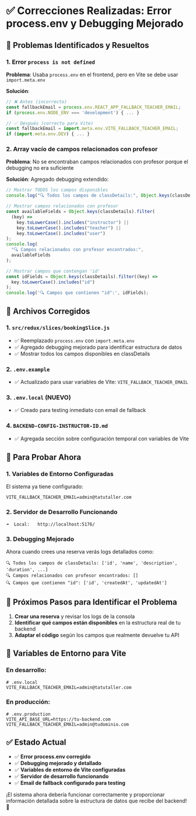 # ✅ Correcciones Realizadas: Error process.env y Debugging Mejorado

## 🐛 Problemas Identificados y Resueltos

### 1. Error `process is not defined`

**Problema**: Usaba `process.env` en el frontend, pero en Vite se debe usar `import.meta.env`

**Solución**:

```javascript
// ❌ Antes (incorrecto)
const fallbackEmail = process.env.REACT_APP_FALLBACK_TEACHER_EMAIL;
if (process.env.NODE_ENV === 'development') { ... }

// ✅ Después (correcto para Vite)
const fallbackEmail = import.meta.env.VITE_FALLBACK_TEACHER_EMAIL;
if (import.meta.env.DEV) { ... }
```

### 2. Array vacío de campos relacionados con profesor

**Problema**: No se encontraban campos relacionados con profesor porque el debugging no era suficiente

**Solución**: Agregado debugging extendido:

```javascript
// Mostrar TODOS los campos disponibles
console.log("🔍 Todos los campos de classDetails:", Object.keys(classDetails));

// Mostrar campos relacionados con profesor
const availableFields = Object.keys(classDetails).filter(
  (key) =>
    key.toLowerCase().includes("instructor") ||
    key.toLowerCase().includes("teacher") ||
    key.toLowerCase().includes("user")
);
console.log(
  "🔍 Campos relacionados con profesor encontrados:",
  availableFields
);

// Mostrar campos que contengan 'id'
const idFields = Object.keys(classDetails).filter((key) =>
  key.toLowerCase().includes("id")
);
console.log('🔍 Campos que contienen "id":', idFields);
```

## 📁 Archivos Corregidos

### 1. `src/redux/slices/bookingSlice.js`

- ✅ Reemplazado `process.env` con `import.meta.env`
- ✅ Agregado debugging mejorado para identificar estructura de datos
- ✅ Mostrar todos los campos disponibles en classDetails

### 2. `.env.example`

- ✅ Actualizado para usar variables de Vite: `VITE_FALLBACK_TEACHER_EMAIL`

### 3. `.env.local` (NUEVO)

- ✅ Creado para testing inmediato con email de fallback

### 4. `BACKEND-CONFIG-INSTRUCTOR-ID.md`

- ✅ Agregada sección sobre configuración temporal con variables de Vite

## 🧪 Para Probar Ahora

### 1. **Variables de Entorno Configuradas**

El sistema ya tiene configurado:

```env
VITE_FALLBACK_TEACHER_EMAIL=admin@tatutaller.com
```

### 2. **Servidor de Desarrollo Funcionando**

```
➜  Local:   http://localhost:5176/
```

### 3. **Debugging Mejorado**

Ahora cuando crees una reserva verás logs detallados como:

```
🔍 Todos los campos de classDetails: ['id', 'name', 'description', 'duration', ...]
🔍 Campos relacionados con profesor encontrados: []
🔍 Campos que contienen "id": ['id', 'createdAt', 'updatedAt']
```

## 🎯 Próximos Pasos para Identificar el Problema

1. **Crear una reserva** y revisar los logs de la consola
2. **Identificar qué campos están disponibles** en la estructura real de tu backend
3. **Adaptar el código** según los campos que realmente devuelve tu API

## 🔧 Variables de Entorno para Vite

### En desarrollo:

```env
# .env.local
VITE_FALLBACK_TEACHER_EMAIL=admin@tatutaller.com
```

### En producción:

```env
# .env.production
VITE_API_BASE_URL=https://tu-backend.com
VITE_FALLBACK_TEACHER_EMAIL=admin@tudominio.com
```

## ✅ Estado Actual

- ✅ **Error process.env corregido**
- ✅ **Debugging mejorado y detallado**
- ✅ **Variables de entorno de Vite configuradas**
- ✅ **Servidor de desarrollo funcionando**
- ✅ **Email de fallback configurado para testing**

¡El sistema ahora debería funcionar correctamente y proporcionar información detallada sobre la estructura de datos que recibe del backend! 🚀
